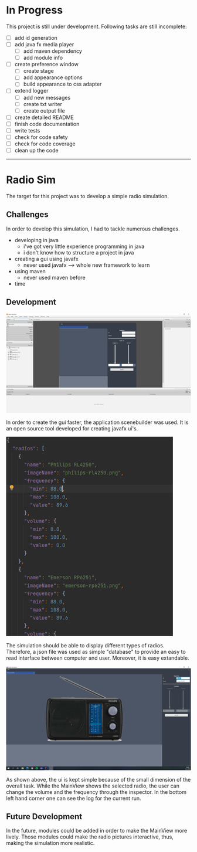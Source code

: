 # In Progress

This project is still under development. Following tasks are still incomplete:

- [ ] add id generation
- [ ] add java fx media player
  - [ ] add maven dependency
  - [ ] add module info
- [ ] create preference window
  - [ ] create stage
  - [ ] add appearance options
  - [ ] build appearance to css adapter
- [ ] extend logger
  - [ ] add new messages
  - [ ] create txt writer
  - [ ] create output file
- [ ] create detailed README
- [ ] finish code documentation
- [ ] write tests
- [ ] check for code safety
- [ ] check for code coverage
- [ ] clean up the code

---

# Radio Sim

The target for this project was to develop a simple radio simulation.

## Challenges

In order to develop this simulation, I had to tackle numerous challenges.

- developing in java
  * i've got very little experience programming in java
  * i don't know how to structure a project in java
- creating a gui using javafx
  * never used javafx --> whole new framework to learn
- using maven
  * never used maven before
- time

## Development

![img.png](images/scenebuilder.png)

In order to create the gui faster, the application scenebuilder was used. It is an open source tool developed for creating javafx ui's.

![img.png](images/json.png)

The simulation should be able to display different types of radios. Therefore, a json file was used as simple "database" to provide an easy to read interface between computer and user. Moreover, it is easy extandable.

![img.png](images/app.png)

As shown above, the ui is kept simple because of the small dimension of the overall task. While the MainView shows the selected radio, the user can change the volume and the frequency through the inspector. In the bottom left hand corner one can see the log for the current run.

## Future Development

In the future, modules could be added in order to make the MainView more lively. Those modules could make the radio pictures interactive, thus, making the simulation more realistic.
